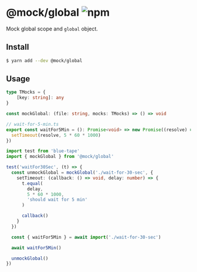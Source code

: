 # @mock/global ![npm](https://flat.badgen.net/npm/v/@mock/global)

Mock global scope and `global` object.

## Install

```sh
$ yarn add --dev @mock/global
```

## Usage

```ts
type TMocks = {
    [key: string]: any
}

const mockGlobal: (file: string, mocks: TMocks) => () => void
```

```ts
// wait-for-5-min.ts
export const waitFor5Min = (): Promise<void> => new Promise((resolve) => {
  setTimeout(resolve, 5 * 60 * 1000)
})
```

```ts
import test from 'blue-tape'
import { mockGlobal } from '@mock/global'

test('waitFor30Sec', (t) => {
  const unmockGlobal = mockGlobal('./wait-for-30-sec', {
    setTimeout: (callback: () => void, delay: number) => {
      t.equal(
        delay,
        5 * 60 * 1000,
        'should wait for 5 min'
      )

      callback()
    }
  })

  const { waitFor5Min } = await import('./wait-for-30-sec')

  await waitFor5Min()

  unmockGlobal()
})
```
